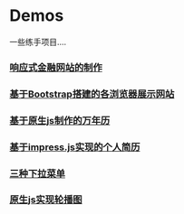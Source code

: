 ﻿# Demos
一些练手项目....
### [响应式金融网站的制作](http://smilebug.me/demos/src/index.html)
### [基于Bootstrap搭建的各浏览器展示网站](http://smilebug.me/demos/browers/index.html)
### [基于原生js制作的万年历](http://smilebug.me/demos/calendar/index.html)
### [基于impress.js实现的个人简历](http://smilebug.me/demos/resume/index.html)
### [三种下拉菜单](http://smilebug.me/demos/menu/index.html)
### [原生js实现轮播图](http://smilebug.me/demos/acrousel/index.html)
